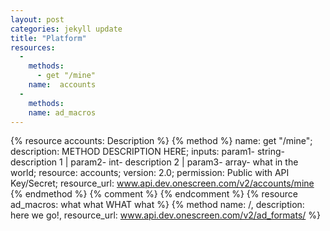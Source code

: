 ```yaml
---
layout: post
categories: jekyll update
title: "Platform"
resources:
  -
    methods:
      - get "/mine"
    name:  accounts
  -
    methods:
    name: ad_macros
---
```

 {% resource accounts: Description %}
{% method %}
name: get "/mine";
description: METHOD DESCRIPTION HERE;
inputs: param1- string- description 1 | param2- int- description 2 | param3- array- what in the world;
resource: accounts;
version: 2.0;
permission: Public with API Key/Secret;
resource_url: www.api.dev.onescreen.com/v2/accounts/mine
{% endmethod %}
{% comment %}
{% endcomment %}
{% resource ad_macros: what what WHAT what %}
{% method name: /, description: here we go!, resource_url: www.api.dev.onescreen.com/v2/ad_formats/ %}
